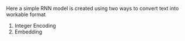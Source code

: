 Here a simple RNN model is created using two ways to convert text into workable format 
1. Integer Encoding
2. Embedding
